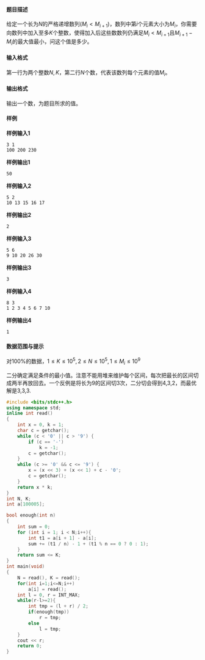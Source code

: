 #### 题目描述

给定一个长为$N$的严格递增数列($M_i < M_{i+1}$)，数列中第$i$个元素大小为$M_i$，你需要向数列中加入至多$K$个整数，使得加入后这些数数列仍满足$M_i < M_{i+1}$且$M_{i+1} - M_{i}$的最大值最小，问这个值是多少。

#### 输入格式

第一行为两个整数$N, K$，第二行$N$个数，代表该数列每个元素的值$M_i$。

#### 输出格式

输出一个数，为题目所求的值。

#### 样例

**样例输入1**

```
3 1
100 200 230
```

**样例输出1**

```
50
```

**样例输入2**

```
5 2
10 13 15 16 17
```

**样例输出2**

```
2
```

**样例输入3**

```
5 6
9 10 20 26 30
```

**样例输出3**

```
3
```

**样例输入4**

```
8 3
1 2 3 4 5 6 7 10
```

**样例输出4**

```
1
```

#### 数据范围与提示

对100%的数据，$1 \le K \le 10^5, 2 \le N \le 10^5, 1 \le M_i \le 10^9$





二分确定满足条件的最小值。注意不能用堆来维护每个区间，每次把最长的区间切成两半再放回去。一个反例是将长为9的区间切3次，二分切会得到4,3,2，而最优解是3,3,3.

```c++
#include <bits/stdc++.h>
using namespace std;
inline int read()
{
    int x = 0, k = 1;
    char c = getchar();
    while (c < '0' || c > '9') {
        if (c == '-')
            k = -1;
        c = getchar();
    }
    while (c >= '0' && c <= '9') {
        x = (x << 3) + (x << 1) + c - '0';
        c = getchar();
    }
    return x * k;
}
int N, K;
int a[100005];

bool enough(int n)
{
    int sum = 0;
    for (int i = 1; i < N;i++){
        int t1 = a[i + 1] - a[i];
        sum += (t1 / n) - 1 + (t1 % n == 0 ? 0 : 1);
    }
    return sum <= K;
}
int main(void)
{
    N = read(), K = read();
    for(int i=1;i<=N;i++)
        a[i] = read();
    int l = 0, r = INT_MAX;
    while(r-l>=2){
        int tmp = (l + r) / 2;
        if(enough(tmp))
            r = tmp;
        else
            l = tmp;
    }
    cout << r;
    return 0;
}
```

